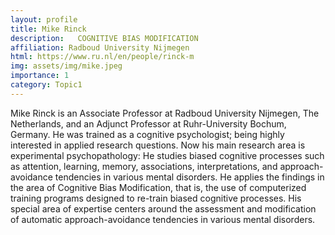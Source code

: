 ```yaml
---
layout: profile
title: Mike Rinck
description:   COGNITIVE BIAS MODIFICATION
affiliation: Radboud University Nijmegen
html: https://www.ru.nl/en/people/rinck-m 
img: assets/img/mike.jpeg
importance: 1
category: Topic1
---
```

Mike Rinck is an Associate Professor at Radboud University Nijmegen, The Netherlands, and an Adjunct Professor at Ruhr-University Bochum, Germany. He was trained as a cognitive psychologist; being highly interested in applied research questions. Now his main research area is experimental psychopathology: He studies biased cognitive processes such as attention, learning, memory, associations, interpretations, and approach-avoidance tendencies in various mental disorders. He applies the findings in the area of Cognitive Bias Modification, that is, the use of computerized training programs designed to re-train biased cognitive processes. His special area of expertise centers around the assessment and modification of automatic approach-avoidance tendencies in various mental disorders.